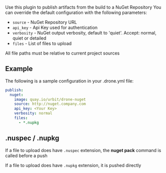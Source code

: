 Use this plugin to publish artifacts from the build to a NuGet Repository
You can override the default configuration with the following parameters:

* `source` - NuGet Repository URL
* `api_key` - Api Key used for authentication
* `verbosity` - NuGet output verbosity, default to 'quiet'. Accept: normal, quiet or detailed
* `files` - List of files to upload

All file paths must be relative to current project sources

## Example

The following is a sample configuration in your .drone.yml file:

```yaml
publish:
  nuget:
    image: quay.io/urbit/drone-nuget
    source: http://nuget.company.com
    api_key: <Your Key>
    verbosity: normal
    files: 
      - *.nupkg
```

## .nuspec / .nupkg

If a file to upload does have ```.nuspec``` extension, the __nuget pack__ command is called before a push

If a file to upload does have ```.nupkg``` extension, it is pushed directly
